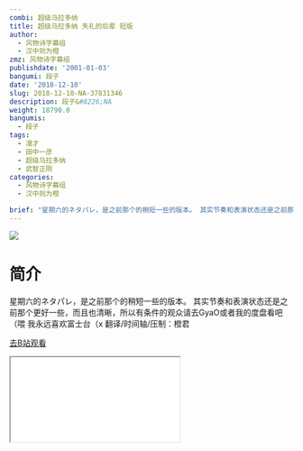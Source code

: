 ```yaml
---
combi: 超级马拉多纳
title: 超级马拉多纳 失礼的后辈 短版
author:
  - 风物诗字幕组
  - 汉中则为橙
zmz: 风物诗字幕组
publishdate: '2001-01-03'
bangumi: 段子
date: '2018-12-10'
slug: 2018-12-10-NA-37831346
description: 段子&#8226;NA
weight: 18790.0
bangumis:
  - 段子
tags:
  - 漫才
  - 田中一彦
  - 超级马拉多纳
  - 武智正刚
categories:
  - 风物诗字幕组
  - 汉中则为橙

brief: "星期六的ネタパレ，是之前那个的稍短一些的版本。 其实节奏和表演状态还是之前那个更好一些，而且也清晰，所以有条件的观众请去GyaO或者我的度盘看吧（喂 我永远喜欢富士台（x 翻译/时间轴/压制：橙君"
---
```

![](https://i.imgur.com/OU3DfNM.jpg)
# 简介  
星期六的ネタパレ，是之前那个的稍短一些的版本。
其实节奏和表演状态还是之前那个更好一些，而且也清晰，所以有条件的观众请去GyaO或者我的度盘看吧（喂
我永远喜欢富士台（x
翻译/时间轴/压制：橙君  

[去B站观看](https://www.bilibili.com/video/av37831346/)
<div class ="resp-container"><iframe class="testiframe" src="//player.bilibili.com/player.html?aid=37831346"", scrolling="no", allowfullscreen="true" > </iframe></div> 
